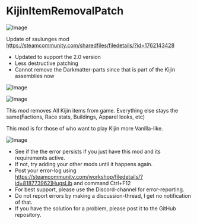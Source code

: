 # KijinItemRemovalPatch

![Image](https://i.imgur.com/WAEzk68.png)

Update of ssulunges mod
https://steamcommunity.com/sharedfiles/filedetails/?id=1762143428

- Updated to support the 2.0 version
- Less destructive patching
- Cannot remove the Darkmatter-parts since that is part of the Kijin assemblies now

![Image](https://i.imgur.com/7Gzt3Rg.png)

	
![Image](https://i.imgur.com/NOW7jU1.png)

This mod removes All Kijin items from game.
Everything else stays the same(Factions, Race stats, Buildings,  Apparel looks, etc)


This mod is for those of who want to play Kijin more Vanilla-like.

![Image](https://i.imgur.com/Rs6T6cr.png)



-  See if the the error persists if you just have this mod and its requirements active.
-  If not, try adding your other mods until it happens again.
-  Post your error-log using https://steamcommunity.com/workshop/filedetails/?id=818773962]HugsLib and command Ctrl+F12
-  For best support, please use the Discord-channel for error-reporting.
-  Do not report errors by making a discussion-thread, I get no notification of that.
-  If you have the solution for a problem, please post it to the GitHub repository.



